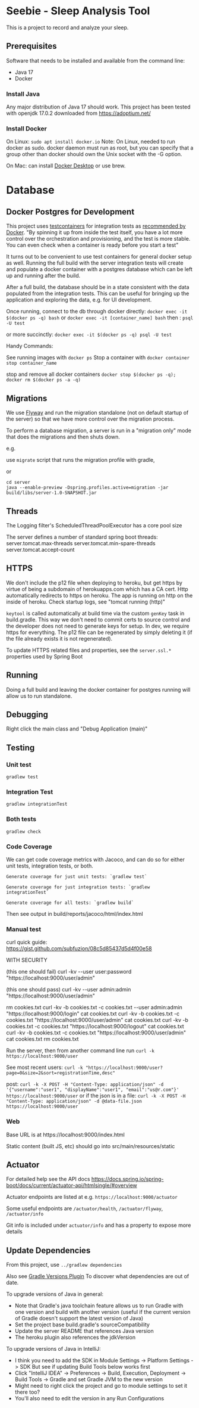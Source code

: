 # Seebie - Sleep Analysis Tool

This is a project to record and analyze your sleep.

## Prerequisites

Software that needs to be installed and available from the command line:

* Java 17
* Docker


### Install Java

Any major distribution of Java 17 should work. 
This project has been tested with openjdk 17.0.2 downloaded from https://adoptium.net/

### Install Docker

On Linux: `sudo apt install docker.io`
Note: On Linux, needed to run docker as sudo.
docker daemon must run as root, but you can specify that a group other than docker should own the Unix socket with the -G option.

On Mac: can install [Docker Desktop](https://hub.docker.com/editions/community/docker-ce-desktop-mac) or use brew.



# Database


## Docker Postgres for Development

This project uses [testcontainers](https://www.testcontainers.org) 
for integration tests as [recommended by Docker](https://www.docker.com/blog/maintainable-integration-tests-with-docker/).
"By spinning it up from inside the test itself, you have a lot more control over the orchestration and provisioning, 
and the test is more stable. You can even check when a container is ready before you start a test"

It turns out to be convenient to use test containers for general docker setup as well.
Running the full build with the server integration tests will create and populate
a docker container with a postgres database which can be left up and running after the build.

After a full build, the database should be in a state consistent with the data populated from the integration tests.
This can be useful for bringing up the application and exploring the data, e.g. for UI development.

Once running, connect to the db through docker directly:
`docker exec -it $(docker ps -q) bash` or `docker exec -it [container_name] bash`
then : `psql -U test`

or more succinctly:
`docker exec -it $(docker ps -q) psql -U test`

Handy Commands:

See running images with `docker ps`
Stop a container with `docker container stop container_name`

stop and remove all docker containers
`docker stop $(docker ps -q); docker rm $(docker ps -a -q)`


## Migrations

We use [Flyway](https://flywaydb.org) and run the migration standalone (not on default startup of the server)
so that we have more control over the migration process.

To perform a database migration, a server is run in a "migration only" mode that does the migrations and then shuts down.

e.g.

use `migrate` script that runs the migration profile with gradle,

or 

    cd server
    java --enable-preview -Dspring.profiles.active=migration -jar build/libs/server-1.0-SNAPSHOT.jar


## Threads

The Logging filter's ScheduledThreadPoolExecutor has a core pool size

The server defines a number of standard spring boot threads:
server.tomcat.max-threads
server.tomcat.min-spare-threads 
server.tomcat.accept-count


## HTTPS

We don't include the p12 file when deploying to heroku,
but get https by virtue of being a subdomain of herokuapps.com which has a CA cert.
Http automatically redirects to https on heroku.
The app is running on http on the inside of heroku. Check startup logs, see "tomcat running (http)"

`keytool` is called automatically at build time via the custom `genKey` task in build.gradle.
This way we don't need to commit certs to source control and the developer
does not need to generate keys for setup. In dev, we require https for everything.
The p12 file can be regenerated by simply deleting it (if the file already exists it is not regenerated).


To update HTTPS related files and properties, see the `server.ssl.*` properties used by Spring Boot


## Running

Doing a full build and leaving the docker container for postgres running
will allow us to run standalone.

## Debugging

Right click the main class and "Debug Application (main)"

## Testing



### Unit test
 
    gradlew test

### Integration Test

    gradlew integrationTest
    
### Both tests

    gradlew check
    
### Code Coverage

We can get code coverage metrics with Jacoco, and can do so for either unit tests, integration tests, or both.

    Generate coverage for just unit tests: `gradlew test`

    Generate coverage for just integration tests: `gradlew integrationTest`

    Generate coverage for all tests: `gradlew build`

Then see output in build/reports/jacoco/html/index.html


### Manual test

curl quick guide: https://gist.github.com/subfuzion/08c5d85437d5d4f00e58

WITH SECURITY

(this one should fail)
curl -kv --user user:password "https://localhost:9000/user/admin"

(this one should pass)
curl -kv --user admin:admin "https://localhost:9000/user/admin"

rm cookies.txt
curl -kv -b cookies.txt -c cookies.txt --user admin:admin "https://localhost:9000/login"
cat cookies.txt
curl -kv -b cookies.txt -c cookies.txt "https://localhost:9000/user/admin"
cat cookies.txt
curl -kv -b cookies.txt -c cookies.txt "https://localhost:9000/logout"
cat cookies.txt
curl -kv -b cookies.txt -c cookies.txt "https://localhost:9000/user/admin"
cat cookies.txt
rm cookies.txt

Run the server, then from another command line run `curl -k https://localhost:9000/user`

See most recent users:
`curl -k "https://localhost:9000/user?page=0&size=2&sort=registrationTime,desc"`

post:
`curl -k -X POST -H "Content-Type: application/json" -d '{"username":"user1", "displayName":"user1", "email":"us@r.com"}' https://localhost:9000/user`
or if the json is in a file:
`curl -k -X POST -H "Content-Type: application/json" -d @data-file.json https://localhost:9000/user`


### Web

Base URL is at https://localhost:9000/index.html

Static content (built JS, etc) should go into src/main/resources/static

## Actuator

For detailed help see the API docs https://docs.spring.io/spring-boot/docs/current/actuator-api/htmlsingle/#overview

Actuator endpoints are listed at e.g. `https://localhost:9000/actuator`

Some useful endpoints are `/actuator/health`, `/actuator/flyway`, `/actuator/info`

Git info is included under `actuator/info` and has a property to expose more details


## Update Dependencies

From this project, use `../gradlew dependencies`

Also see [Gradle Versions Plugin](https://github.com/ben-manes/gradle-versions-plugin)
To discover what dependencies are out of date.

To upgrade versions of Java in general:

- Note that Gradle's java toolchain feature allows us to run Gradle with one version and build with another version
  (useful if the current version of Gradle doesn't support the latest version of Java)
- Set the project base build.gradle's sourceCompatibility
- Update the server README that references Java version
- The heroku plugin also references the jdkVersion


To upgrade versions of Java in IntelliJ:

- I think you need to add the SDK in Module Settings -> Platform Settings -> SDK
  But see if updating Build Tools below works first
- Click "IntelliJ IDEA" -> Preferences -> Build, Execution, Deployment -> Build Tools -> Gradle
  and set Gradle JVM to the new version
- Might need to right click the project and go to module settings to set it there too?
- You'll also need to edit the version in any Run Configurations
